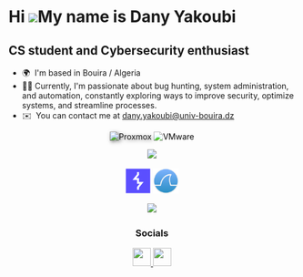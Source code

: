 Hi ![](https://user-images.githubusercontent.com/18350557/176309783-0785949b-9127-417c-8b55-ab5a4333674e.gif)My name is Dany Yakoubi
====================================================================================================================================

CS student and Cybersecurity enthusiast
---------------------------------------

* 🌍  I'm based in Bouira / Algeria
* 👨‍💻  Currently, I'm passionate about bug hunting, system administration, and automation, constantly exploring ways to improve security, optimize systems, and streamline processes.
* ✉️  You can contact me at [dany.yakoubi@univ-bouira.dz](mailto:dany.yakoubi@univ-bouira.dz)

<p align="center">
  <img src="https://raw.githubusercontent.com/proxmox/pve-docs/master/images/proxmox-logo.svg" 
       alt="Proxmox" width="240" 
       style="filter: drop-shadow(2px 2px 3px rgba(0,0,0,0.5));"/>
   <img src="https://raw.githubusercontent.com/gilbarbara/logos/main/logos/vmware.svg" 
       alt="VMware" width="200" 
       style="filter: contrast(1.2) brightness(1.1);"/>
</p>

<p align="center">
  <a href="https://skillicons.dev">
    <img src="https://skillicons.dev/icons?i=docker,git,linux,vim,arch,js,html,css,bash,c,debian,github,gitlab,kali,lua,md,mysql,neovim,nginx,npm,php,postgres,powershell,py,sqlite,vscodium&perline=13" />
  </a>
</p>
<p align="center">
<img src="https://raw.githubusercontent.com/daaaaaaanyyyyy/daaaaaaanyyyyy/main/images/burpSuite.png" width="45">
<img src="https://raw.githubusercontent.com/daaaaaaanyyyyy/daaaaaaanyyyyy/main/images/wireshark.png" width="45">  
</p>


<p align="center">
  <img src="https://github-readme-stats.vercel.app/api?username=daaaaaaanyyyyy&show_icons=true&theme=tokyonight&cache_seconds=1800">
</p>

<h3 align="center">Socials</h3>

<p align="center"> 
  <a href="https://www.github.com/daaaaaaanyyyyy" target="_blank" rel="noreferrer"> 
    <picture> 
      <source media="(prefers-color-scheme: dark)" srcset="https://raw.githubusercontent.com/danielcranney/readme-generator/main/public/icons/socials/github-dark.svg" /> 
      <source media="(prefers-color-scheme: light)" srcset="https://raw.githubusercontent.com/danielcranney/readme-generator/main/public/icons/socials/github.svg" /> 
      <img src="https://raw.githubusercontent.com/danielcranney/readme-generator/main/public/icons/socials/github.svg" width="32" height="32" /> 
    </picture> 
  </a> 
  <a href="https://www.linkedin.com/in/dany-yakoubi-a02708254/" target="_blank" rel="noreferrer"> 
    <picture> 
      <source media="(prefers-color-scheme: dark)" srcset="https://raw.githubusercontent.com/danielcranney/readme-generator/main/public/icons/socials/linkedin-dark.svg" /> 
      <source media="(prefers-color-scheme: light)" srcset="https://raw.githubusercontent.com/danielcranney/readme-generator/main/public/icons/socials/linkedin.svg" /> 
      <img src="https://raw.githubusercontent.com/danielcranney/readme-generator/main/public/icons/socials/linkedin.svg" width="32" height="32" /> 
    </picture> 
  </a>
</p>
